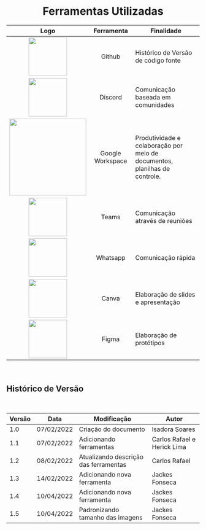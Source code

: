 <h1 align="center"> Ferramentas Utilizadas </h1>

|                     Logo                     |  Ferramenta  | Finalidade                                                                 |
| :------------------------------------------: | :----------: | -------------------------------------------------------------------------- |
|         <img width="100px" src="https://user-images.githubusercontent.com/53023400/162625927-f9297201-f9e3-4a14-91e0-44a4a4b01d41.png">        |    Github    | Histórico de Versão de código fonte                                        |
|        <img width="100px" src="https://user-images.githubusercontent.com/53023400/162626029-bc30ef12-8292-4698-98bc-7f5d9139995e.png">       |   Discord    | Comunicação baseada em comunidades                                         |
| <img width="200px" src="https://user-images.githubusercontent.com/53023400/162626141-3b74d381-f377-4cf7-82f7-03f169929f95.png"> | Google Workspace | Produtividade e colaboração por meio de documentos, planilhas de controle. |
|          <img width="100px" src="https://user-images.githubusercontent.com/53023400/162626237-0e8b6a06-165a-439d-bf47-a288ed34a56f.png">         |    Teams     | Comunicação através de reuniões                                            |
|       <img width="100px" src="https://user-images.githubusercontent.com/53023400/162627403-0803d146-1fd0-4aca-b308-3ea6600626d4.png">       |   Whatsapp   | Comunicação rápida                                                         |
|       <img width="100px" src="https://user-images.githubusercontent.com/53023400/162627424-dcd0dabb-2bf4-465f-8c24-ed6a938a2210.png">        |    Canva     | Elaboração de slides e apresentação                                        |
|       <img width="100px" src="https://user-images.githubusercontent.com/53023400/162627526-71679e85-0246-4cf0-995d-8eb0852a452b.png">|   Figma    |  Elaboração de protótipos  |

<br/>

## Histórico de Versão

<br/>

| Versão | Data       | Modificação                          | Autor                       |
| ------ | ---------- | ------------------------------------ | --------------------------- |
| 1.0    | 07/02/2022 | Criação do documento                 | Isadora Soares              |
| 1.1    | 07/02/2022 | Adicionando ferramentas              | Carlos Rafael e Herick Lima |
| 1.2    | 08/02/2022 | Atualizando descrição das ferramentas| Carlos Rafael               |
| 1.3    | 14/02/2022 | Adicionando nova ferramenta          | Jackes Fonseca              |
| 1.4    | 10/04/2022 | Adicionando nova ferramenta          | Jackes Fonseca              |
| 1.5    | 10/04/2022 | Padronizando tamanho das imagens     | Jackes Fonseca              |
